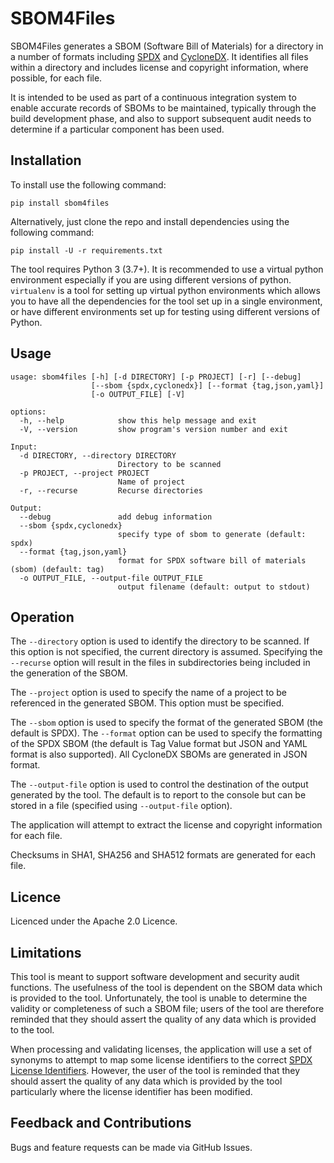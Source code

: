 # SBOM4Files

SBOM4Files generates a SBOM (Software Bill of Materials) for a directory in a number of formats including
[SPDX](https://www.spdx.org) and [CycloneDX](https://www.cyclonedx.org).
It identifies all files within a directory and includes license and copyright information, where possible, for each file.

It is intended to be used as part of a continuous integration system to enable accurate records of SBOMs to be maintained, typically through the
build development phase, and also to support subsequent audit needs to determine if a particular component has been used.

## Installation

To install use the following command:

`pip install sbom4files`

Alternatively, just clone the repo and install dependencies using the following command:

`pip install -U -r requirements.txt`

The tool requires Python 3 (3.7+). It is recommended to use a virtual python environment especially
if you are using different versions of python. `virtualenv` is a tool for setting up virtual python environments which
allows you to have all the dependencies for the tool set up in a single environment, or have different environments set
up for testing using different versions of Python.

## Usage

```
usage: sbom4files [-h] [-d DIRECTORY] [-p PROJECT] [-r] [--debug] 
                  [--sbom {spdx,cyclonedx}] [--format {tag,json,yaml}] 
                  [-o OUTPUT_FILE] [-V]

```

```
options:
  -h, --help            show this help message and exit
  -V, --version         show program's version number and exit

Input:
  -d DIRECTORY, --directory DIRECTORY
                        Directory to be scanned
  -p PROJECT, --project PROJECT
                        Name of project
  -r, --recurse         Recurse directories

Output:
  --debug               add debug information
  --sbom {spdx,cyclonedx}
                        specify type of sbom to generate (default: spdx)
  --format {tag,json,yaml}
                        format for SPDX software bill of materials (sbom) (default: tag)
  -o OUTPUT_FILE, --output-file OUTPUT_FILE
                        output filename (default: output to stdout)

```
					
## Operation

The `--directory` option is used to identify the directory to be scanned. If this option is not specified, the current directory is assumed.
Specifying the `--recurse` option will result in the files in subdirectories being included in the generation of the SBOM.

The `--project` option is used to specify the name of a project to be referenced in the generated SBOM. This option must be specified.

The `--sbom` option is used to specify the format of the generated SBOM (the default is SPDX). The `--format` option
can be used to specify the formatting of the SPDX SBOM (the default is Tag Value format but JSON and YAML format is also supported).
All CycloneDX SBOMs are generated in JSON format.

The `--output-file` option is used to control the destination of the output generated by the tool. The
default is to report to the console but can be stored in a file (specified using `--output-file` option).

The application will attempt to extract the license and copyright information for each file. 

Checksums in SHA1, SHA256 and SHA512 formats are generated for each file.

## Licence

Licenced under the Apache 2.0 Licence.

## Limitations

This tool is meant to support software development and security audit functions. The usefulness of the tool is dependent on the SBOM data
which is provided to the tool. Unfortunately, the tool is unable to determine the validity or completeness of such a SBOM file; users of the tool
are therefore reminded that they should assert the quality of any data which is provided to the tool.

When processing and validating licenses, the application will use a set of synonyms to attempt to map some license identifiers to the correct [SPDX License Identifiers](https://spdx.org/licenses/). However, the
user of the tool is reminded that they should assert the quality of any data which is provided by the tool particularly where the license identifier has been modified.

## Feedback and Contributions

Bugs and feature requests can be made via GitHub Issues.